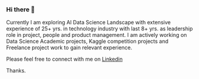 ### Hi there 👋

Currently I am exploring AI Data Science Landscape with extensive experience of 25+ yrs. in technology industry with last 8+ yrs. as leadership role in project, people and product management. I am actively working on Data Science Academic projects, Kaggle competition projects and Freelance project work to gain relevant experience.

Please feel free to connect with me on
[Linkedin](https://www.linkedin.com/in/girishsahu)

Thanks.
